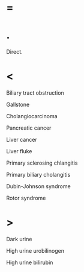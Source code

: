 # =

# .

Direct.

# <

Biliary tract obstruction

Gallstone

Cholangiocarcinoma

Pancreatic cancer

Liver cancer

Liver fluke

Primary sclerosing chlangitis

Primary biliary cholangitis

Dubin-Johnson syndrome

Rotor syndrome

# >

Dark urine

High urine urobilinogen

High urine bilirubin
